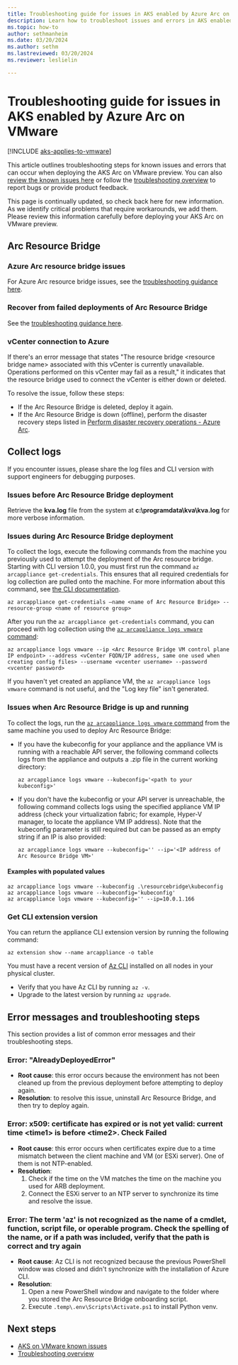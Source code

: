 ```yaml
---
title: Troubleshooting guide for issues in AKS enabled by Azure Arc on VMware (preview)
description: Learn how to troubleshoot issues and errors in AKS enabled by Arc on VMware.
ms.topic: how-to
author: sethmanheim
ms.date: 03/20/2024
ms.author: sethm 
ms.lastreviewed: 03/20/2024
ms.reviewer: leslielin

---
```


# Troubleshooting guide for issues in AKS enabled by Azure Arc on VMware

[!INCLUDE [aks-applies-to-vmware](includes/aks-hci-applies-to-skus/aks-applies-to-vmware.md)]

This article outlines troubleshooting steps for known issues and errors that can occur when deploying the AKS Arc on VMware preview. You can also [review the known issues here](aks-vmware-known-issues.md) or follow the [troubleshooting overview](aks-vmware-support-troubleshoot.md) to report bugs or provide product feedback.

This page is continually updated, so check back here for new information. As we identify critical problems that require workarounds, we add them. Please review this information carefully before deploying your AKS Arc on VMware preview.

## Arc Resource Bridge

### Azure Arc resource bridge issues

For Azure Arc resource bridge issues, see the [troubleshooting guidance here](/azure/azure-arc/resource-bridge/troubleshoot-resource-bridge).

### Recover from failed deployments of Arc Resource Bridge

See the [troubleshooting guidance here](/azure/azure-arc/vmware-vsphere/quick-start-connect-vcenter-to-arc-using-script#recovering-from-failed-deployments).

### vCenter connection to Azure

If there's an error message that states "The resource bridge \<resource bridge name\> associated with this vCenter is currently unavailable. Operations performed on this vCenter may fail as a result," it indicates that the resource bridge used to connect the vCenter is either down or deleted.

To resolve the issue, follow these steps:

- If the Arc Resource Bridge is deleted, deploy it again.
- If the Arc Resource Bridge is down (offline), perform the disaster recovery steps listed in [Perform disaster recovery operations - Azure Arc](/azure/azure-arc/vmware-vsphere/recover-from-resource-bridge-deletion).

## Collect logs

If you encounter issues, please share the log files and CLI version with support engineers for debugging purposes.

### Issues before Arc Resource Bridge deployment

Retrieve the **kva.log** file from the system at **c:\programdata\kva\kva.log** for more verbose information.

### Issues during Arc Resource Bridge deployment

To collect the logs, execute the following commands from the machine you previously used to attempt the deployment of the Arc resource bridge. Starting with CLI version 1.0.0, you must first run the command `az arcappliance get-credentials`. This ensures that all required credentials for log collection are pulled onto the machine. For more information about this command, see [the CLI documentation](/cli/azure/arcappliance#az-arcappliance-get-credentials).

```azurecli
az arcappliance get-credentials –name <name of Arc Resource Bridge> --resource-group <name of resource group>
```

After you run the `az arcappliance get-credentials` command, you can proceed with log collection using the [`az arcappliance logs vmware` command](/cli/azure/arcappliance/logs#az-arcappliance-logs-vmware):

```azurecli
az arcappliance logs vmware --ip <Arc Resource Bridge VM control plane IP endpoint> --address <vCenter FQDN/IP address, same one used when creating config files> --username <vcenter username> --password <vcenter password>
```

If you haven't yet created an appliance VM, the `az arcappliance logs vmware` command is not useful, and the "Log key file" isn't generated.

### Issues when Arc Resource Bridge is up and running

To collect the logs, run the [`az arcappliance logs vmware` command](/cli/azure/arcappliance/logs#az-arcappliance-logs-vmware) from the same machine you used to deploy Arc Resource Bridge:

- If you have the kubeconfig for your appliance and the appliance VM is running with a reachable API server, the following command collects logs from the appliance and outputs a .zip file in the current working directory:

  ```azurecli
  az arcappliance logs vmware --kubeconfig='<path to your kubeconfig>'
  ```

- If you don't have the kubeconfig or your API server is unreachable, the following command collects logs using the specified appliance VM IP address (check your virtualization fabric; for example, Hyper-V manager, to locate the appliance VM IP address). Note that the kubeconfig parameter is still required but can be passed as an empty string if an IP is also provided:

  ```azurecli
  az arcappliance logs vmware --kubeconfig='' --ip='<IP address of Arc Resource Bridge VM>'
  ```

#### Examples with populated values

```azurecli
az arcappliance logs vmware --kubeconfig .\resourcebridge\kubeconfig
az arcappliance logs vmware --kubeconfig='kubeconfig'
az arcappliance logs vmware --kubeconfig='' --ip=10.0.1.166
```

### Get CLI extension version

You can return the appliance CLI extension version by running the following command:

```azurecli
az extension show --name arcappliance -o table
```

You must have a recent version of [Az CLI](/cli/azure/install-azure-cli) installed on all nodes in your physical cluster.

- Verify that you have Az CLI by running `az -v`.
- Upgrade to the latest version by running `az upgrade`.

## Error messages and troubleshooting steps

This section provides a list of common error messages and their troubleshooting steps.

### Error: "AlreadyDeployedError"

- **Root cause**: this error occurs because the environment has not been cleaned up from the previous deployment before attempting to deploy again.
- **Resolution**: to resolve this issue, uninstall Arc Resource Bridge, and then try to deploy again.

### Error: x509: certificate has expired or is not yet valid: current time \<time1\> is before \<time2\>. Check Failed

- **Root cause**: this error occurs when certificates expire due to a time mismatch between the client machine and VM (or ESXi server). One of them is not NTP-enabled.
- **Resolution**:
  1. Check if the time on the VM matches the time on the machine you used for ARB deployment.
  1. Connect the ESXi server to an NTP server to synchronize its time and resolve the issue.

### Error: The term 'az' is not recognized as the name of a cmdlet, function, script file, or operable program. Check the spelling of the name, or if a path was included, verify that the path is correct and try again

- **Root cause**: Az CLI is not recognized because the previous PowerShell window was closed and didn't synchronize with the installation of Azure CLI.
- **Resolution**:
  1. Open a new PowerShell window and navigate to the folder where you stored the Arc Resource Bridge onboarding script.
  1. Execute `.temp\.env\Scripts\Activate.ps1` to install Python venv.

## Next steps

- [AKS on VMware known issues](aks-vmware-known-issues.md)
- [Troubleshooting overview](aks-vmware-support-troubleshoot.md)
